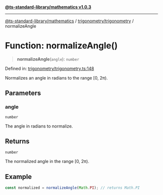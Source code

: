 [**@ts-standard-library/mathematics v1.0.3**](../../../README.md)

***

[@ts-standard-library/mathematics](../../../README.md) / [trigonometry/trigonometry](../README.md) / normalizeAngle

# Function: normalizeAngle()

> **normalizeAngle**(`angle`): `number`

Defined in: [trigonometry/trigonometry.ts:148](https://github.com/gabaudette/ts-stdlib/blob/be448e6a9d9c20c6c2f27f6550ce4e65fc8c9b89/packages/mathematics/src/trigonometry/trigonometry.ts#L148)

Normalizes an angle in radians to the range [0, 2π).

## Parameters

### angle

`number`

The angle in radians to normalize.

## Returns

`number`

The normalized angle in the range [0, 2π).

## Example

```typescript
const normalized = normalizeAngle(Math.PI); // returns Math.PI
```
